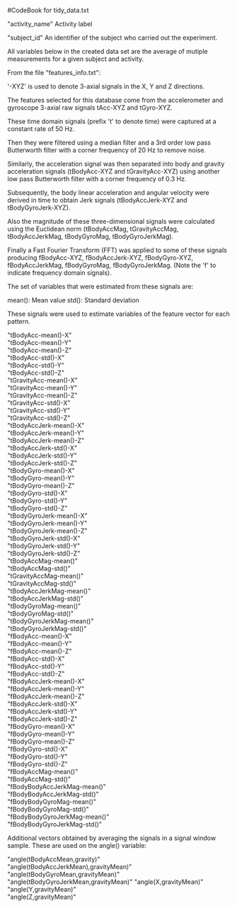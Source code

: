 #CodeBook for tidy_data.txt

"activity_name"
    Activity label

"subject_id"
    An identifier of the subject who carried out the experiment.

All variables below in the created data set are the average of mutiple measurements for a given subject and activity. 

From the file "features_info.txt":

'-XYZ' is used to denote 3-axial signals in the X, Y and Z directions.

The features selected for this database come from the accelerometer and gyroscope 3-axial raw signals tAcc-XYZ and tGyro-XYZ.

These time domain signals (prefix 't' to denote time) were captured at a constant rate of 50 Hz. 

Then they were filtered using a median filter and a 3rd order low pass Butterworth filter with a corner frequency of 20 Hz to remove noise. 

Similarly, the acceleration signal was then separated into body and gravity acceleration signals (tBodyAcc-XYZ and tGravityAcc-XYZ) using another low pass Butterworth filter with a corner frequency of 0.3 Hz. 

Subsequently, the body linear acceleration and angular velocity were derived in time to obtain Jerk signals (tBodyAccJerk-XYZ and tBodyGyroJerk-XYZ).

Also the magnitude of these three-dimensional signals were calculated using the Euclidean norm (tBodyAccMag, tGravityAccMag, tBodyAccJerkMag, tBodyGyroMag, tBodyGyroJerkMag). 

Finally a Fast Fourier Transform (FFT) was applied to some of these signals producing fBodyAcc-XYZ, fBodyAccJerk-XYZ, fBodyGyro-XYZ, fBodyAccJerkMag, fBodyGyroMag, fBodyGyroJerkMag. (Note the 'f' to indicate frequency domain signals). 

The set of variables that were estimated from these signals are: 

mean(): Mean value
std(): Standard deviation

These signals were used to estimate variables of the feature vector for each pattern.

"tBodyAcc-mean()-X"                    
"tBodyAcc-mean()-Y"                   
"tBodyAcc-mean()-Z"                    
"tBodyAcc-std()-X"                    
"tBodyAcc-std()-Y"                     
"tBodyAcc-std()-Z"                    
"tGravityAcc-mean()-X"                 
"tGravityAcc-mean()-Y"                
"tGravityAcc-mean()-Z"                 
"tGravityAcc-std()-X"                 
"tGravityAcc-std()-Y"                  
"tGravityAcc-std()-Z"                 
"tBodyAccJerk-mean()-X"                
"tBodyAccJerk-mean()-Y"               
"tBodyAccJerk-mean()-Z"                
"tBodyAccJerk-std()-X"                
"tBodyAccJerk-std()-Y"                 
"tBodyAccJerk-std()-Z"                
"tBodyGyro-mean()-X"                   
"tBodyGyro-mean()-Y"                  
"tBodyGyro-mean()-Z"                   
"tBodyGyro-std()-X"                   
"tBodyGyro-std()-Y"                    
"tBodyGyro-std()-Z"                   
"tBodyGyroJerk-mean()-X"               
"tBodyGyroJerk-mean()-Y"              
"tBodyGyroJerk-mean()-Z"               
"tBodyGyroJerk-std()-X"               
"tBodyGyroJerk-std()-Y"                
"tBodyGyroJerk-std()-Z"               
"tBodyAccMag-mean()"                   
"tBodyAccMag-std()"                   
"tGravityAccMag-mean()"                
"tGravityAccMag-std()"                
"tBodyAccJerkMag-mean()"               
"tBodyAccJerkMag-std()"               
"tBodyGyroMag-mean()"                  
"tBodyGyroMag-std()"                  
"tBodyGyroJerkMag-mean()"              
"tBodyGyroJerkMag-std()"              
"fBodyAcc-mean()-X"                    
"fBodyAcc-mean()-Y"                   
"fBodyAcc-mean()-Z"                    
"fBodyAcc-std()-X"                    
"fBodyAcc-std()-Y"                     
"fBodyAcc-std()-Z"                    
"fBodyAccJerk-mean()-X"                
"fBodyAccJerk-mean()-Y"               
"fBodyAccJerk-mean()-Z"                
"fBodyAccJerk-std()-X"                
"fBodyAccJerk-std()-Y"                 
"fBodyAccJerk-std()-Z"                
"fBodyGyro-mean()-X"                   
"fBodyGyro-mean()-Y"                  
"fBodyGyro-mean()-Z"                   
"fBodyGyro-std()-X"                   
"fBodyGyro-std()-Y"                    
"fBodyGyro-std()-Z"                   
"fBodyAccMag-mean()"                   
"fBodyAccMag-std()"                   
"fBodyBodyAccJerkMag-mean()"           
"fBodyBodyAccJerkMag-std()"           
"fBodyBodyGyroMag-mean()"              
"fBodyBodyGyroMag-std()"              
"fBodyBodyGyroJerkMag-mean()"          
"fBodyBodyGyroJerkMag-std()"

Additional vectors obtained by averaging the signals in a signal window sample. These are used on the angle() variable:

"angle(tBodyAccMean,gravity)"          
"angle(tBodyAccJerkMean),gravityMean)"
"angle(tBodyGyroMean,gravityMean)"     
"angle(tBodyGyroJerkMean,gravityMean)"
"angle(X,gravityMean)"                 
"angle(Y,gravityMean)"                
"angle(Z,gravityMean)"             
